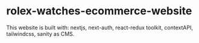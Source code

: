 # rolex-watches-ecommerce-website
This website is built with: nextjs, next-auth, react-redux toolkit, contextAPI, tailwindcss, sanity as CMS.
